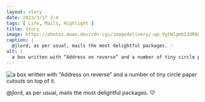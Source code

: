 ```yaml
---
layout: story
date: 2023/3/17 3:4
tags: [ Life, Mails, Highlight ]
title: Story
image: https://photos.muan.dev/cdn-cgi/imagedelivery/-wp_VgtWlgmh1JURQ8t1mg/0ef00e18-a4c7-4079-0b42-0ad763fc5b00/public
caption: |
  @jlord, as per usual, mails the most delightful packages. ♡ 
alt: |
  a box written with “Address on reverse” and a number of tiny circle paper cutouts on top of it.
---
```


![a box written with “Address on reverse” and a number of tiny circle paper cutouts on top of it.](https://photos.muan.dev/cdn-cgi/imagedelivery/-wp_VgtWlgmh1JURQ8t1mg/0ef00e18-a4c7-4079-0b42-0ad763fc5b00/public)

@jlord, as per usual, mails the most delightful packages. ♡ 
